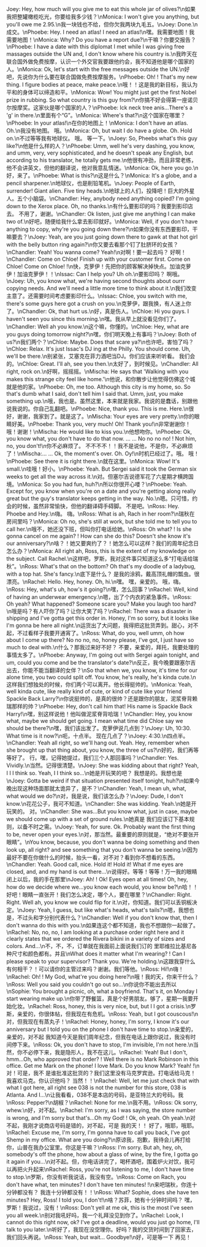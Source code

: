 Joey: Hey, how much will you give me to eat this whole jar of olives?\n如果我把整罐橄榄吃光，你要给我多少钱？\nMonica: I won't give you anything, but you'll owe me 2.95.\n我一块钱也不给，但你欠我两块九毛五。\nJoey: Done.\n成交。\nPhoebe: Hey. I need an atlas! I need an atlas!\n嘿。我需要地图！我需要地图！\nMonica: Why? Do you have a report due?\n干嘛？你要交报告？\nPhoebe: I have a date with this diplomat I met while I was giving free massages outside the UN and, I don't know where his country is.\n我昨天在联合国外做免费按摩，认识一个外交官我要跟他约会，我不知道他是哪个国家的人。\nMonica: Ok, let's start with the free messages outside the UN.\n好吧，先说你为什么要在联合国做免费按摩服务。\nPhoebe: Oh! ! That's my new thing. I figure bodies at peace, make peace.\n哦！！这是我的新目标，我认为平和的身体可以缔造和平。\nMonica: Wow! You might just get the first Nobel prize in rubbing. So what country is this guy from?\n你搞不好会得第一座诺贝尔按摩奖。这家伙是哪个国家的人？\nPhoebe: Ick neck tree anis...There's a 'g' in there.\n里面有个“G”。\nMonica: Where's that?\n这个国家在哪里？\nPhoebe: In your atlas!\n在你的地图上！\nMonica: I don't have an atlas. Oh.\n我没有地图。 哦。\nMonica: Oh, but wait I do have a globe. Oh. Hold on.\n不过等等我有地球仪。 哦。 等一下。\nJoey: So, Pheebs what's this guy like?\n他是什么样的人？\nPhoebe: Umm, well he's very dashing, you know, and umm, very, very sophisticated, and he doesn't speak any English, but according to his translator, he totally gets me.\n他很有冲劲，而且非常老练，他不会讲英文，但他的翻译说，他对我意乱情迷。\nMonica: Ok, here you go.\n好，来了。\nPhoebe: What is this?\n这是什么？\nMonica: It's a globe, and a pencil sharpener.\n地球仪，也是削铅笔机。\nJoey: People of Earth, surrender! Giant alien. Five tiny heads.\n地球上的人们，投降吧！巨大的外星人。五个小脑袋。\nChandler: Hey, anybody need anything copied? I'm going down to the Xerox place. Oh, no thanks.\n有什么要影印的吗？我要到影印店去。 不用了，谢谢。\nChandler: Ok listen, just give me anything I can make two of.\n好吧，随便给我什么拿去影印就好。\nMonica: Well, if you don't have anything to copy, why're you going down there?\n如果你没有东西要影印，干嘛要去？\nJoey: Yeah, are you just going down there to gawk at that hot girl with the belly button ring again?\n你又要去看那个钉了肚脐环的女孩？\nChandler: Yeah! You wanna come? Yeah!\n对啊！要一起去吗？ 好啊！\nChandler: Come on Chloe! Finish up with your customer first. Come on Chloe! Come on Chloe! !\n快，克萝伊！先把你的顾客解决掉快点。加油克萝伊！加油克萝伊！！\nIssac: Can I help you? Uh oh.\n要影印吗？ 啊哦。\nJoey: Uh, you know what, we're having second thoughts about ourrr copying needs. And we'll need a little more time to think about it.\n我们改变主意了。还需要时间考虑要影印什么。\nIssac: Chloe, you switch with me, there's some guys here got a crush on you.\n克萝伊，跟我换，有人迷上你了。\nChandler: Ok, that hurt us.\n好，真是伤人。\nChloe: Hi you guys. I haven't seen you since this morning.\n嘿。我从早上就没看见你们了。\nChandler: Well ah you know.\n这个嘛，你懂的。\nChloe: Hey, what are you guys doing tomorrow night?\n嘿，你们明天晚上有事吗？\nJoey: Both of us?\n我们两个？\nChloe: Maybe. Does that scare ya?\n也许吧，害怕了吗？\nChloe: Relax. It's just Issac's DJ ing at the Philly. You should come. Uh, we'll be there.\n别紧张，艾塞克在菲力酒吧当DJ。你们应该来听听看。 我们会的。\nChloe: Great. I'll ah, see you then.\n太好了，到时候见。\nChandler: All right, rock on.\n好啊，摇摇摇。\nMischa: He says that 'Walking with you makes this strange city feel like home.'\n他说，和你散步让他觉得仿佛这个城就是他的家。\nPhoebe: Oh, me too. Although this city is my home, so. So that's dumb what I said, don't tell him I said that. Umm, just, you make something up.\n哦，我也是。虽然这里，本来就是我家。我说的是蠢话，别跟他说我说的。你自己乱翻吧。\nPhoebe: Nice, thank you. This is me. Here.\n很好，谢谢，我家到了。就是这了。\nMischa: Your eyes are very pretty.\n你的眼睛好美。\nPhoebe: Thank you, very much! Oh! Thank you!\n非常谢谢你！哦！谢谢！\nMischa: He would like to kiss you.\n他想吻你。\nPhoebe: Ok, you know what, you don't have to do that now. ... ... No no no no! ! Not him, no, you don't!\n你不必麻烦了。 不不不不！！我不是说他，不是你，不必麻烦了！\nMischa:... ... Ok, the moment's over. Oh. Oy!\n时机已经过了。哦。 哦！\nPhoebe: See there it is right there.\n就在这里。\nMonica: Wow! It's small.\n哇哦！好小。\nPhoebe: Yeah. But Sergei said it took the German six weeks to get all the way across it.\n对。但塞尔吉说德军花了六星期才横跨国境。\nMonica: So you had fun, huh?\n所以你很开心喽？\nPhoebe: Yeah. Except for, you know when you're on a date and you're getting along really great but the guy's translator keeps getting in the way. No.\n嗯。只可惜，约会的时候，虽然非常愉快，但他的翻译碍手碍脚。 不是吧。\nRoss: Hey. Phoebe and Hey.\n嗨。 嗨。\nRoss: What is ah, Rach in her room?\n瑞秋在房间里吗？\nMonica: Oh no, she's still at work, but she told me to tell you to call her.\n哦不，她还没下班，但叫你打电话给她。\nRoss: Oh what? ! Is she gonna cancel on me again? ! How can she do this? Doesn't she know it's our anniversary?\n啥？！她又要爽约了？！她怎么可以这样？我们的周年纪念日怎么办？\nMonica: All right ah, Ross, this is the extent of my knowledge on the subject. Call Rachel.\n这样吧，罗斯，我对这件事只知道这么多“打电话给瑞秋”。\nRoss: What's that on the bottom? Oh that's my doodle of a ladybug, with a top hat. She's fancy.\n底下是什么？ 是我的涂鸦，戴高顶礼帽的瓢虫。很漂亮。\nRachel: Hello. Hey, honey. Oh, hi.\n嘿。 嘿，亲爱的。 哦，嗨。\nRoss: Hey, what's uh, how's it going?\n嘿，怎么回事？\nRachel: Well, kind of having an underwear emergency.\n嗯，出了个内衣的紧急事件。\nRoss: Oh yeah? What happened? Someone scare you? Make you laugh too hard?\n哦是吗？有人吓你了吗？让你大笑了吗？\nRachel: There was a disaster in shipping and I've gotta get this order in. Honey, I'm so sorry, but it looks like I'm gonna be here all night.\n运货出了大问题，我得把这批货弄到。甜心，对不起，不过看样子我要开通宵了。\nRoss: What, do you, well umm, oh how about I come up there? No no no, no, honey please, I've got, I just have so much to deal with.\n什么？那我过来好不好？ 不要，亲爱的，拜托，我要处理的事情太多了。\nPhoebe: Anyway, I'm going out with Sergei again tonight, and um, could you come and be the translator's date?\n反正，我今晚要跟塞尔吉出去，你能不能当翻译的女伴？\nSo that when we, you know, it's time for our alone time, you two could split off. You know, he's really, he's kinda cute.\n这样我们想独处的时候，你们两个可以离开。他长得挺帅的。\nMonica: Yeah, well kinda cute, like really kind of cute, or kind of cute like your friend Spackle Back Larry?\n你说挺帅的，是真的很帅？还是跟你的朋友，泥浆脊背赖瑞那样的帅？\nPhoebe: Hey, don't call him that! His name is Spackle Back Harry!\n嘿，别这样说他！他叫做泥浆脊背哈瑞！\nChandler: Hey, you know what, maybe we should get going. I mean what time did Chloe say we should be there?\n嘿，我们该出发了。克萝伊说几点到？\nJoey: Uh, 10:30. What time is it now?\n呃，十点半。 现在几点了？\nJoey: 4:30.\n四点半。\nChandler: Yeah all right, so we'll hang out. Yeah. Hey, remember when she brought up that thing about, you know, the three of us?\n好的，我们再等等好了。 行。嘿，记得她提过，我们三个人那回事吗？\nChandler: Yes. Vividly.\n当然。记得很清楚。\nJoey: She was kidding about that right? Yeah, I I I think so. Yeah, I I think so...\n她是开玩笑的吧？ 我想是的。我想也是\nJoey: Gotta be weird if that situation presented itself tonight, huh?\n如果今晚出现这种场面那就太诡异了，是不？\nChandler: Yeah, I mean uh, what, what would we do?\n对，我是说，我们该怎么办？\nJoey: Dude, I don't know.\n花花公子，我可不知道。\nChandler: She was kidding. Yeah.\n她是开玩笑的。 对。\nChandler: She was...But you know what, just in case, maybe we should come up with a set of ground rules.\n她真是 我们应该订下基本规则，以备不时之需。\nJoey: Yeah, for sure. Ok. Probably want the first thing to be, never open your eyes.\n对，那当然。最重要的原则就是，“绝对不要张开眼睛”。\nYou know, because, you don't wanna be doing something and then look up, all right? and see something that you don't wanna be seeing.\n因为最好不要在你做什么的时候，抬头一看，对不对？看到你不想看的东西。\nChandler: Yeah. Good call, nice. Hold it! Hold it! What if me eyes are closed, and, and my hand is out there...\n说得好。等等！等等！万一我的眼睛闭上以后，我的手在那里\nJoey: Ah! ! Ok! Eyes open at all times! Oh, hey, how do we decide where we...you know each would, you know be?\n哈！！好吧！眼睛一直张开！我们怎么决定，哪个人，要在哪里？\nChandler: Right. Right. Well ah, you know we could flip for it.\n对，你知道。我们可以丢铜板决定。\nJoey: Yeah, I guess, but like what's heads, what's tails?\n嗯，我想也是，不过头和字分别代表什么？\nChandler: Well if you don't know that, then I don't wanna do this with you.\n如果连这个都不知道，我也不想跟你一起做了。\nRachel: No, no, no, I am looking at a purchase order right here and it clearly states that we ordered the Rivera bikini in a variety of sizes and colors. And...\n不，不，不，订单就在我面前上面说我们订的 里耶维拉比基尼各种尺寸和颜色都有。并且\nWhat does it matter what I'm wearing? ! Can I please speak to your supervisor? Thank you. We're holding.\n这跟我穿什么有何相干？！可以请你的主管过来吗？谢谢。我们等他。\nRoss: Hi!\n嗨！\nRachel: Oh! ! My God, what're you doing here?\n哦！我的天，你来干什么？\nRoss: Well you said you couldn't go out so...\n你说你不能出去所以\nSophie: You brought a picnic, oh, what a boyfriend. That's it, on Monday I start wearing make up.\n你带了野餐篮，真是个好男朋友。够了，星期一我要开始化妆。\nRachel: Ross, honey, this is very nice, but, but I I got a crisis.\n罗斯，亲爱的，你很体帖，但我现在有危机。\nRoss: Yeah, but I got couscous!\n对，但我现在有蒸丸子！\nRachel: Honey, honey, I'm sorry, I know it's our anniversary but I told you on the phone I don't have time to stop.\n亲爱的，亲爱的，对不起 我知道今天是我们周年纪念，但我在电话上跟你说过，我没有时间停下来。\nRoss: Ok, you don't have to stop, I'm invisible, I'm not here.\n当然，你不必停下来，我是隐形人，我不在这儿。\nRachel: Yeah! But I don't, hmm...Oh, who approved that order? ! Well there is no Mark Robinson in this office. Get me Mark on the phone! I love Mark. Do you know Mark? Yeah! !\n对！可是，我不 是谁批准这批货的？我们这里没有马克罗宾逊。打电话给马克！ 我喜欢马克。你认识他吗？ 当然！！\nRachel: Well, let me just check that with what I got here, all right see 038 is not the number for this store, 038 is Atlanta. And I...\n让我看看，038不是本店的号码，是亚特兰大的号码。我\nRoss: Pepper?\n胡椒？\nRachel: None for me.\n我不用。\nRoss: Ok sorry, whew.\n好，对不起。\nRachel: I'm sorry, as I was saying, the store number is wrong, and I'm sorry but that's...Oh my God! ! Ok, oh yeah. Oh yeah.\n对不起，我刚才说商店号码是错的，对不起，可是 我的天！！ 好了，哦耶，哦耶。\nRachel: Excuse me, I'm sorry, I'm gonna have to call you back, I've got Shemp in my office. What are you doing?\n原谅我，抱歉，我待会儿再打给你，山普在我办公室里。你这是干嘛？\nRoss: I'm sorry. But ah, hey, oh, somebody's off the phone, how about a glass of wine, by the fire, I gotta go it again if you...\n对不起。但，你电话讲完了，喝杯酒吧，围着炉火对饮，我可以再把火升起来\nRachel: Ross, you're not listening to me, I don't have time to stop.\n罗斯，你没有听我说话，我没有空。\nRoss: Come on Rach, you don't have what, ten minutes? I don't have ten minutes! !\n来吧瑞秋，你连十分钟都没有？ 我连十分钟都没有！！\nRoss: What? Sophie, does she have ten minutes? Hey, Ross! I told you, I don't!\n啥？苏菲，她有十分钟时间吗？ 嘿，罗斯！我说过，没有！\nRoss: Don't yell at me ok, this is the most I've seen you all week.\n别对我吼好吗，我一个礼拜没见到你了。\nRachel: Look, I cannot do this right now, ok? I've got a deadline, would you just go home, I'll talk to you later.\n听好了，我现在没空理你。好吗？我的交货时间到了回家去，我们回头再说。\nRoss: Yeah, but wait... Goodbye!\n好，可是等一下 再见！
        